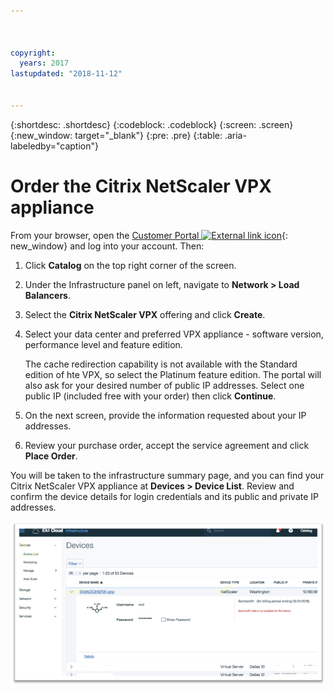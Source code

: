 ```yaml
---



copyright:
  years: 2017
lastupdated: "2018-11-12"


---
```


{:shortdesc: .shortdesc}
{:codeblock: .codeblock}
{:screen: .screen}
{:new_window: target="_blank"}
{:pre: .pre}
{:table: .aria-labeledby="caption"}

# Order the Citrix NetScaler VPX appliance

From your browser, open the [Customer Portal ![External link icon](../../icons/launch-glyph.svg "External link icon")](https://control.softlayer.com/){: new_window} and log into your account. Then:

1. Click **Catalog** on the top right corner of the screen.
2. Under the Infrastructure panel on left, navigate to **Network > Load Balancers**.
3. Select the **Citrix NetScaler VPX** offering and click **Create**.
4. Select your data center and preferred VPX appliance - software version, performance level and feature edition.

	The cache redirection capability is not available with the Standard edition of hte VPX, so select the Platinum feature edition. The portal will also ask for your desired number of public IP addresses. Select one public IP (included free with your order) then click **Continue**.

5. On the next screen, provide the information requested about your IP addresses.
6. Review your purchase order, accept the service agreement and click **Place Order**.

You will be taken to the infrastructure summary page, and you can find your Citrix NetScaler VPX appliance at **Devices > Device List**. Review and confirm the device details for login credentials and its public and private IP addresses.

  <img src="images/fp3.png" alt="drawing" style="width: 600px;"/>

